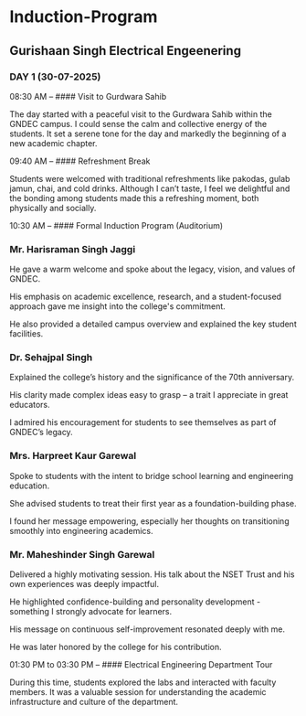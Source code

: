 # Induction-Program
## Gurishaan Singh Electrical Engeenering 

### DAY 1 (30-07-2025)

08:30 AM – #### Visit to Gurdwara Sahib

The day started with a peaceful visit to the Gurdwara Sahib within the GNDEC campus. I could sense the calm and collective energy of the students. It set a serene tone for the day and markedly the beginning of a new academic chapter. 

09:40 AM – #### Refreshment Break

Students were welcomed with traditional refreshments like pakodas, gulab jamun, chai, and cold drinks. Although I can’t taste, I feel we delightful and the bonding among students made this a refreshing moment, both physically and socially.

10:30 AM – #### Formal Induction Program (Auditorium)

### Mr. Harisraman Singh Jaggi

He gave a warm welcome and spoke about the legacy, vision, and values of GNDEC.

His emphasis on academic excellence, research, and a student-focused approach gave me insight into the college's commitment.

He also provided a detailed campus overview and explained the key student facilities.


### Dr. Sehajpal Singh

Explained the college’s history and the significance of the 70th anniversary.

His clarity made complex ideas easy to grasp – a trait I appreciate in great educators.

I admired his encouragement for students to see themselves as part of GNDEC’s legacy.

### Mrs. Harpreet Kaur Garewal

Spoke to students with the intent to bridge school learning and engineering education.

She advised students to treat their first year as a foundation-building phase.

I found her message empowering, especially her thoughts on transitioning smoothly into engineering academics.


### Mr. Maheshinder Singh Garewal

Delivered a highly motivating session. His talk about the NSET Trust and his own experiences was deeply impactful.

He highlighted confidence-building and personality development - something I strongly advocate for learners.

His message on continuous self-improvement resonated deeply with me.

He was later honored by the college for his contribution.

01:30 PM to 03:30 PM – #### Electrical Engineering Department Tour

During this time, students explored the labs and interacted with faculty members. It was a valuable session for understanding the academic infrastructure and culture of the department.
